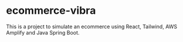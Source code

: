 # ecommerce-vibra

This is a project to simulate an ecommerce using React, Tailwind, AWS Amplify and Java Spring Boot.
